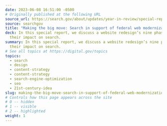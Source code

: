 ```yaml
---
date: 2023-06-08 16:51:00 -0500
# Originally published at the following URL
source_url: https://search.gov/about/updates/year-in-review/special-report/overview.html
source: searchgov
title: "Making the big move: Search in support of federal web modernization"
deck: In this special report, we discuss a website redesign’s nine phases and
  their impact on search.
summary: In this special report, we discuss a website redesign’s nine phases and
  their impact on search.
# See all topics at https://digital.gov/topics
topics:
  - search
  - design
  - content-strategy
  - content-strategy
  - search-engine-optimization
  - seo
  - 21st-century-idea
slug: making-the-big-move-search-in-support-of-federal-web-modernization
# Controls how this page appears across the site
# 0 -- hidden
# 1 -- visible
# 2 -- highlighted
weight: 1
---
```

